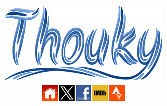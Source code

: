 <div align="center">
  <a href="https://www.thouky.co.uk"><img src="https://raw.githubusercontent.com/thoukydides/thoukydides/master/images/thouky.svg" width="600px" height="240px"></a>
</div>
<p>
<p>
<div align="center">
  <a href="https://www.thouky.co.uk"><img src="https://raw.githubusercontent.com/thoukydides/thoukydides/master/images/icon-contact-home.svg" width="50px" height="50px"></a>
  <a href="https://twitter.com/thouky"><img src="https://raw.githubusercontent.com/thoukydides/thoukydides/master/images/icon-contact-twitter.svg" width="50px" height="50px"></a>
  <!-- 
  <a href="https://mastodon.social/@thouky"><img src="https://raw.githubusercontent.com/thoukydides/thoukydides/master/images/icon-contact-mastodon.svg" width="50px" height="50px"></a>
  -->
  <a href="http://www.facebook.com/thouky"><img src="https://raw.githubusercontent.com/thoukydides/thoukydides/master/images/icon-contact-facebook.svg" width="50px" height="50px"></a>
  <!-- 
  <a href="https://plus.google.com/+AlexanderThoukydides?rel=author"><img src="https://raw.githubusercontent.com/thoukydides/thoukydides/master/images/icon-contact-googleplus.svg" width="50px" height="50px"></a>
  -->
  <!-- 
  <a href="http://www.linkedin.com/in/thouky"><img src="https://raw.githubusercontent.com/thoukydides/thoukydides/master/images/icon-contact-linkedin.svg" width="50px" height="50px"></a>
  -->
  <!-- 
  <a href="http://www.youtube.com/user/thouky1"><img src="https://raw.githubusercontent.com/thoukydides/thoukydides/master/images/icon-contact-youtube.svg" width="50px" height="50px"></a>
  -->
  <!-- 
  <a href="http://www.flickr.com/photos/thouky/"><img src="https://raw.githubusercontent.com/thoukydides/thoukydides/master/images/icon-contact-flickr.svg" width="50px" height="50px"></a>
  -->
  <a href="http://www.imdb.com/name/nm8267628/"><img src="https://raw.githubusercontent.com/thoukydides/thoukydides/master/images/icon-contact-imdb.svg" width="50px" height="50px"></a>
  <!-- 
  <a href="https://github.com/thoukydides"><img src="https://raw.githubusercontent.com/thoukydides/thoukydides/master/images/icon-contact-github.svg" width="50px" height="50px"></a>
  -->
  <a href="https://www.strava.com/athletes/thouky"><img src="https://raw.githubusercontent.com/thoukydides/thoukydides/master/images/icon-contact-strava.svg" width="50px" height="50px"></a>
</div>
